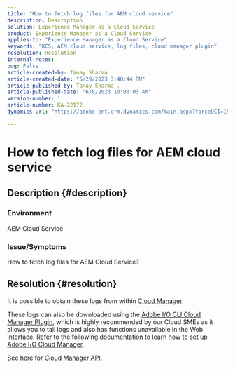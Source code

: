 ```yaml
---
title: "How to fetch log files for AEM cloud service"
description: Description
solution: Experience Manager as a Cloud Service
product: Experience Manager as a Cloud Service
applies-to: "Experience Manager as a Cloud Service"
keywords: "KCS, AEM cloud service, log files, cloud manager plugin"
resolution: Resolution
internal-notes: 
bug: False
article-created-by: Tanay Sharma .
article-created-date: "5/29/2023 3:48:44 PM"
article-published-by: Tanay Sharma .
article-published-date: "6/8/2023 10:00:03 AM"
version-number: 1
article-number: KA-22172
dynamics-url: "https://adobe-ent.crm.dynamics.com/main.aspx?forceUCI=1&pagetype=entityrecord&etn=knowledgearticle&id=7a075947-38fe-ed11-8f6e-6045bd006b3d"

---
```

# How to fetch log files for AEM cloud service

## Description {#description}


### <b>Environment</b>

AEM Cloud Service



### <b>Issue/Symptoms</b>

How to fetch log files for AEM Cloud Service?




## Resolution {#resolution}


It is possible to obtain these logs from within [Cloud Manager](https://experienceleague.adobe.com/docs/experience-manager-cloud-service/content/implementing/using-cloud-manager/manage-logs.html?lang=en).

These logs can also be downloaded using the [Adobe I/O CLI Cloud Manager Plugin](https://github.com/adobe/aio-cli-plugin-cloudmanager), which is highly recommended by our Cloud SMEs as it allows you to tail logs and also has functions unavailable in the Web interface. Refer to the following documentation to learn [how to set up Adobe I/O Cloud Manager](https://experienceleaguecommunities.adobe.com/t5/adobe-experience-manager/setting-up-adobe-i-o-cli-for-cloud-manager-aem-community-blog/m-p/380156).

See here for [Cloud Manager API](https://developer.adobe.com/experience-cloud/cloud-manager/reference/api/#operation/getEnvironmentLogs).
